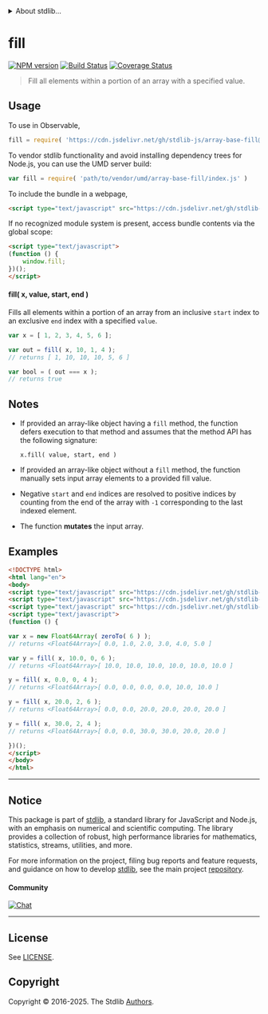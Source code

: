 <!--

@license Apache-2.0

Copyright (c) 2025 The Stdlib Authors.

Licensed under the Apache License, Version 2.0 (the "License");
you may not use this file except in compliance with the License.
You may obtain a copy of the License at

   http://www.apache.org/licenses/LICENSE-2.0

Unless required by applicable law or agreed to in writing, software
distributed under the License is distributed on an "AS IS" BASIS,
WITHOUT WARRANTIES OR CONDITIONS OF ANY KIND, either express or implied.
See the License for the specific language governing permissions and
limitations under the License.

-->


<details>
  <summary>
    About stdlib...
  </summary>
  <p>We believe in a future in which the web is a preferred environment for numerical computation. To help realize this future, we've built stdlib. stdlib is a standard library, with an emphasis on numerical and scientific computation, written in JavaScript (and C) for execution in browsers and in Node.js.</p>
  <p>The library is fully decomposable, being architected in such a way that you can swap out and mix and match APIs and functionality to cater to your exact preferences and use cases.</p>
  <p>When you use stdlib, you can be absolutely certain that you are using the most thorough, rigorous, well-written, studied, documented, tested, measured, and high-quality code out there.</p>
  <p>To join us in bringing numerical computing to the web, get started by checking us out on <a href="https://github.com/stdlib-js/stdlib">GitHub</a>, and please consider <a href="https://opencollective.com/stdlib">financially supporting stdlib</a>. We greatly appreciate your continued support!</p>
</details>

# fill

[![NPM version][npm-image]][npm-url] [![Build Status][test-image]][test-url] [![Coverage Status][coverage-image]][coverage-url] <!-- [![dependencies][dependencies-image]][dependencies-url] -->

> Fill all elements within a portion of an array with a specified value.

<!-- Section to include introductory text. Make sure to keep an empty line after the intro `section` element and another before the `/section` close. -->

<section class="intro">

</section>

<!-- /.intro -->

<!-- Package usage documentation. -->



<section class="usage">

## Usage

To use in Observable,

```javascript
fill = require( 'https://cdn.jsdelivr.net/gh/stdlib-js/array-base-fill@umd/browser.js' )
```

To vendor stdlib functionality and avoid installing dependency trees for Node.js, you can use the UMD server build:

```javascript
var fill = require( 'path/to/vendor/umd/array-base-fill/index.js' )
```

To include the bundle in a webpage,

```html
<script type="text/javascript" src="https://cdn.jsdelivr.net/gh/stdlib-js/array-base-fill@umd/browser.js"></script>
```

If no recognized module system is present, access bundle contents via the global scope:

```html
<script type="text/javascript">
(function () {
    window.fill;
})();
</script>
```

#### fill( x, value, start, end )

Fills all elements within a portion of an array from an inclusive `start` index to an exclusive `end` index with a specified `value`.

```javascript
var x = [ 1, 2, 3, 4, 5, 6 ];

var out = fill( x, 10, 1, 4 );
// returns [ 1, 10, 10, 10, 5, 6 ]

var bool = ( out === x );
// returns true
```

</section>

<!-- /.usage -->

<!-- Package usage notes. Make sure to keep an empty line after the `section` element and another before the `/section` close. -->

<section class="notes">

## Notes

-   If provided an array-like object having a `fill` method, the function defers execution to that method and assumes that the method API has the following signature:

    ```text
    x.fill( value, start, end )
    ```

-   If provided an array-like object without a `fill` method, the function manually sets input array elements to a provided fill value.

-   Negative `start` and `end` indices are resolved to positive indices by counting from the end of the array with `-1` corresponding to the last indexed element.

-   The function **mutates** the input array.

</section>

<!-- /.notes -->

<!-- Package usage examples. -->

<section class="examples">

## Examples

<!-- eslint no-undef: "error" -->

```html
<!DOCTYPE html>
<html lang="en">
<body>
<script type="text/javascript" src="https://cdn.jsdelivr.net/gh/stdlib-js/array-float64@umd/browser.js"></script>
<script type="text/javascript" src="https://cdn.jsdelivr.net/gh/stdlib-js/array-base-zero-to@umd/browser.js"></script>
<script type="text/javascript" src="https://cdn.jsdelivr.net/gh/stdlib-js/array-base-fill@umd/browser.js"></script>
<script type="text/javascript">
(function () {

var x = new Float64Array( zeroTo( 6 ) );
// returns <Float64Array>[ 0.0, 1.0, 2.0, 3.0, 4.0, 5.0 ]

var y = fill( x, 10.0, 0, 6 );
// returns <Float64Array>[ 10.0, 10.0, 10.0, 10.0, 10.0, 10.0 ]

y = fill( x, 0.0, 0, 4 );
// returns <Float64Array>[ 0.0, 0.0, 0.0, 0.0, 10.0, 10.0 ]

y = fill( x, 20.0, 2, 6 );
// returns <Float64Array>[ 0.0, 0.0, 20.0, 20.0, 20.0, 20.0 ]

y = fill( x, 30.0, 2, 4 );
// returns <Float64Array>[ 0.0, 0.0, 30.0, 30.0, 20.0, 20.0 ]

})();
</script>
</body>
</html>
```

</section>

<!-- /.examples -->

<!-- Section to include cited references. If references are included, add a horizontal rule *before* the section. Make sure to keep an empty line after the `section` element and another before the `/section` close. -->

<section class="references">

</section>

<!-- /.references -->

<!-- Section for related `stdlib` packages. Do not manually edit this section, as it is automatically populated. -->

<section class="related">

</section>

<!-- /.related -->

<!-- Section for all links. Make sure to keep an empty line after the `section` element and another before the `/section` close. -->


<section class="main-repo" >

* * *

## Notice

This package is part of [stdlib][stdlib], a standard library for JavaScript and Node.js, with an emphasis on numerical and scientific computing. The library provides a collection of robust, high performance libraries for mathematics, statistics, streams, utilities, and more.

For more information on the project, filing bug reports and feature requests, and guidance on how to develop [stdlib][stdlib], see the main project [repository][stdlib].

#### Community

[![Chat][chat-image]][chat-url]

---

## License

See [LICENSE][stdlib-license].


## Copyright

Copyright &copy; 2016-2025. The Stdlib [Authors][stdlib-authors].

</section>

<!-- /.stdlib -->

<!-- Section for all links. Make sure to keep an empty line after the `section` element and another before the `/section` close. -->

<section class="links">

[npm-image]: http://img.shields.io/npm/v/@stdlib/array-base-fill.svg
[npm-url]: https://npmjs.org/package/@stdlib/array-base-fill

[test-image]: https://github.com/stdlib-js/array-base-fill/actions/workflows/test.yml/badge.svg?branch=main
[test-url]: https://github.com/stdlib-js/array-base-fill/actions/workflows/test.yml?query=branch:main

[coverage-image]: https://img.shields.io/codecov/c/github/stdlib-js/array-base-fill/main.svg
[coverage-url]: https://codecov.io/github/stdlib-js/array-base-fill?branch=main

<!--

[dependencies-image]: https://img.shields.io/david/stdlib-js/array-base-fill.svg
[dependencies-url]: https://david-dm.org/stdlib-js/array-base-fill/main

-->

[chat-image]: https://img.shields.io/gitter/room/stdlib-js/stdlib.svg
[chat-url]: https://app.gitter.im/#/room/#stdlib-js_stdlib:gitter.im

[stdlib]: https://github.com/stdlib-js/stdlib

[stdlib-authors]: https://github.com/stdlib-js/stdlib/graphs/contributors

[umd]: https://github.com/umdjs/umd
[es-module]: https://developer.mozilla.org/en-US/docs/Web/JavaScript/Guide/Modules

[deno-url]: https://github.com/stdlib-js/array-base-fill/tree/deno
[deno-readme]: https://github.com/stdlib-js/array-base-fill/blob/deno/README.md
[umd-url]: https://github.com/stdlib-js/array-base-fill/tree/umd
[umd-readme]: https://github.com/stdlib-js/array-base-fill/blob/umd/README.md
[esm-url]: https://github.com/stdlib-js/array-base-fill/tree/esm
[esm-readme]: https://github.com/stdlib-js/array-base-fill/blob/esm/README.md
[branches-url]: https://github.com/stdlib-js/array-base-fill/blob/main/branches.md

[stdlib-license]: https://raw.githubusercontent.com/stdlib-js/array-base-fill/main/LICENSE

</section>

<!-- /.links -->
